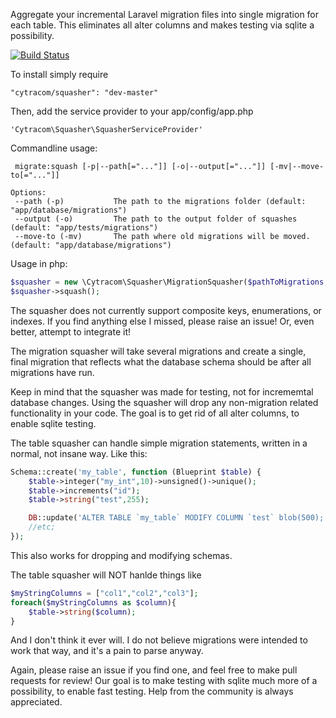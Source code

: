 Aggregate your incremental Laravel migration files into single migration for each table. This eliminates all alter columns and makes testing via sqlite a possibility.

[![Build Status](https://travis-ci.org/Cytracom/laravel-migration-squasher.png)](https://travis-ci.org/Cytracom/laravel-migration-squasher)

To install simply require 
```
"cytracom/squasher": "dev-master"
```
Then, add the service provider to your app/config/app.php
```
'Cytracom\Squasher\SquasherServiceProvider'
```


Commandline usage:
```
 migrate:squash [-p|--path[="..."]] [-o|--output[="..."]] [-mv|--move-to[="..."]]                                                      
                                                                                                                                  
Options:                                                                                                                 
 --path (-p)           The path to the migrations folder (default: "app/database/migrations")                             
 --output (-o)         The path to the output folder of squashes (default: "app/tests/migrations")
 --move-to (-mv)       The path where old migrations will be moved. (default: "app/database/migrations")      
```


Usage in php: 
```php
$squasher = new \Cytracom\Squasher\MigrationSquasher($pathToMigrations, $outputForSquashedMigrations [, $moveOldToThisPath = null]);
$squasher->squash();
```


The squasher does not currently support composite keys, enumerations, or indexes.  If you find anything else I missed, please raise an issue! Or, even better, attempt to integrate it!

The migration squasher will take several migrations and create a single, final migration that reflects what the database schema should be after all migrations have run.

Keep in mind that the squasher was made for testing, not for incrememtal database changes.  Using the squasher will drop any non-migration related functionality in your code.  The goal is to get rid of all alter columns, to enable sqlite testing.

The table squasher can handle simple migration statements, written in a normal, not insane way. Like this:

```php
Schema::create('my_table', function (Blueprint $table) {
    $table->integer("my_int",10)->unsigned()->unique();
    $table->increments("id");
    $table->string("test",255);

    DB::update('ALTER TABLE `my_table` MODIFY COLUMN `test` blob(500);');
    //etc;
});
```
This also works for dropping and modifying schemas.

The table squasher will NOT hanlde things like
```php
$myStringColumns = ["col1","col2","col3"];
foreach($myStringColumns as $column){
    $table->string($column);
}
```
And I don't think it ever will.  I do not believe migrations were intended to work that way, and it's a pain to parse anyway.

Again, please raise an issue if you find one, and feel free to make pull requests for review!  Our goal is to make testing with sqlite much more of a possibility, to enable fast testing.  Help from the community is always appreciated.
